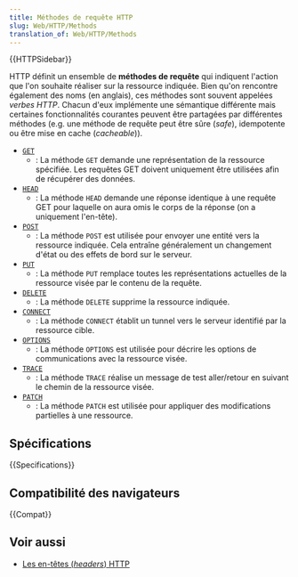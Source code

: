 ```yaml
---
title: Méthodes de requête HTTP
slug: Web/HTTP/Methods
translation_of: Web/HTTP/Methods
---
```


{{HTTPSidebar}}

HTTP définit un ensemble de **méthodes de requête** qui indiquent l'action que l'on souhaite réaliser sur la ressource indiquée. Bien qu'on rencontre également des noms (en anglais), ces méthodes sont souvent appelées _verbes HTTP_. Chacun d'eux implémente une sémantique différente mais certaines fonctionnalités courantes peuvent être partagées par différentes méthodes (e.g. une méthode de requête peut être sûre (_safe_), idempotente ou être mise en cache (_cacheable_)).

- [`GET`](/fr/docs/Web/HTTP/Méthode/GET)
  - : La méthode `GET` demande une représentation de la ressource spécifiée. Les requêtes GET doivent uniquement être utilisées afin de récupérer des données.
- [`HEAD`](/fr/docs/Web/HTTP/Méthode/HEAD)
  - : La méthode `HEAD` demande une réponse identique à une requête GET pour laquelle on aura omis le corps de la réponse (on a uniquement l'en-tête).
- [`POST`](/fr/docs/Web/HTTP/Méthode/POST)
  - : La méthode `POST` est utilisée pour envoyer une entité vers la ressource indiquée. Cela entraîne généralement un changement d'état ou des effets de bord sur le serveur.
- [`PUT`](/fr/docs/Web/HTTP/Méthode/PUT)
  - : La méthode `PUT` remplace toutes les représentations actuelles de la ressource visée par le contenu de la requête.
- [`DELETE`](/fr/docs/Web/HTTP/Méthode/DELETE)
  - : La méthode `DELETE` supprime la ressource indiquée.
- [`CONNECT`](/fr/docs/Web/HTTP/Méthode/CONNECT)
  - : La méthode `CONNECT` établit un tunnel vers le serveur identifié par la ressource cible.
- [`OPTIONS`](/fr/docs/Web/HTTP/Méthode/OPTIONS)
  - : La méthode `OPTIONS` est utilisée pour décrire les options de communications avec la ressource visée.
- [`TRACE`](/fr/docs/Web/HTTP/Méthode/TRACE)
  - : La méthode `TRACE` réalise un message de test aller/retour en suivant le chemin de la ressource visée.
- [`PATCH`](/fr/docs/Web/HTTP/Méthode/PATCH)
  - : La méthode `PATCH` est utilisée pour appliquer des modifications partielles à une ressource.

## Spécifications

{{Specifications}}

## Compatibilité des navigateurs

{{Compat}}

## Voir aussi

- [Les en-têtes (_headers_) HTTP](/fr/docs/HTTP/Headers)
